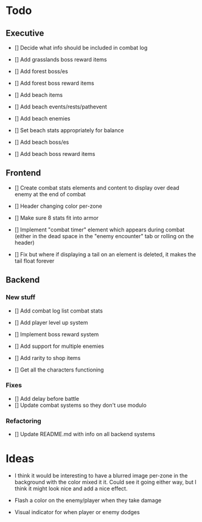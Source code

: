 
# Todo

## Executive
* [] Decide what info should be included in combat log

* [] Add grasslands boss reward items
* [] Add forest boss/es
* [] Add forest boss reward items
* [] Add beach items
* [] Add beach events/rests/pathevent
* [] Add beach enemies
* [] Set beach stats appropriately for balance
* [] Add beach boss/es
* [] Add beach boss reward items

## Frontend
* [] Create combat stats elements and content to display over dead enemy at the end of combat

* [] Header changing color per-zone
* [] Make sure 8 stats fit into armor
* [] Implement "combat timer" element which appears during combat (either in the dead space in the "enemy encounter" tab or rolling on the header)
* [] Fix but where if displaying a tail on an element is deleted, it makes the tail float forever

## Backend

### New stuff
* [] Add combat log list combat stats

* [] Add player level up system
* [] Implement boss reward system
* [] Add support for multiple enemies
* [] Add rarity to shop items
* [] Get all the characters functioning

### Fixes
* [] Add delay before battle
* [] Update combat systems so they don't use modulo

### Refactoring
* [] Update README.md with info on all backend systems



# Ideas
* I think it would be interesting to have a blurred image per-zone in the background with the color mixed it it. Could see it going either way, but I think it might look nice and add a nice effect.

* Flash a color on the enemy/player when they take damage
* Visual indicator for when player or enemy dodges

